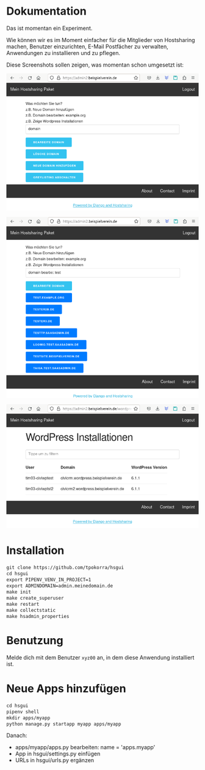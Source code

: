 # Dokumentation

Das ist momentan ein Experiment.

Wie können wir es im Moment einfacher für die Mitglieder von Hostsharing machen, Benutzer einzurichten, E-Mail Postfächer zu verwalten, Anwendungen zu installieren und zu pflegen.

Diese Screenshots sollen zeigen, was momentan schon umgesetzt ist:

![Befehl auswählen](docs/img/hs-pac-web_befehle.png)

![Domain auswählen](docs/img/hs-pac-web_domain.png)

![Wordpress Installationen auflisten](docs/img/hs-pac-web_wordpress_versionen.png)

# Installation

    git clone https://github.com/tpokorra/hsgui
    cd hsgui
    export PIPENV_VENV_IN_PROJECT=1
    export ADMINDOMAIN=admin.meinedomain.de
    make init
    make create_superuser
    make restart
    make collectstatic
    make hsadmin_properties

# Benutzung

Melde dich mit dem Benutzer `xyz00` an, in dem diese Anwendung installiert ist.

# Neue Apps hinzufügen

    cd hsgui
    pipenv shell
    mkdir apps/myapp
    python manage.py startapp myapp apps/myapp

Danach: 

* apps/myapp/apps.py bearbeiten: name = 'apps.myapp'
* App in hsgui/settings.py einfügen
* URLs in hsgui/urls.py ergänzen
